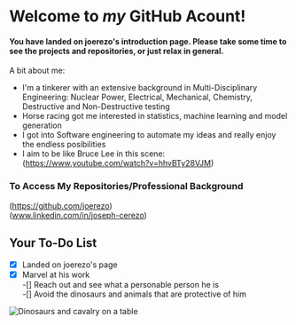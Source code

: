 # Welcome to _my_ GitHub Acount!
#### You have landed on joerezo's introduction page. Please take some time to see the projects and repositories, or just relax in general.
A bit about me:  
- I'm a tinkerer with an extensive background in Multi-Disciplinary Engineering: Nuclear Power, Electrical, Mechanical, Chemistry, Destructive and Non-Destructive testing
- Horse racing got me interested in statistics, machine learning and model generation
- I got into Software engineering to automate my ideas and really enjoy the endless posibilities
- I aim to be like Bruce Lee in this scene: (https://www.youtube.com/watch?v=hhvBTy28VJM)

### To Access My Repositories/Professional Background
(https://github.com/joerezo)  
(www.linkedin.com/in/joseph-cerezo)
  
## Your To-Do List
 -[x] Landed on joerezo's page  
 -[x] Marvel at his work  
 -[] Reach out and see what a personable person he is  
 -[] Avoid the dinosaurs and animals that are protective of him

![Dinosaurs and cavalry on a table](https://github.com/joerezo/about-me/assets/50391987/98f6b1ba-6e76-41d8-9fb7-a9d0a589b7c2)
